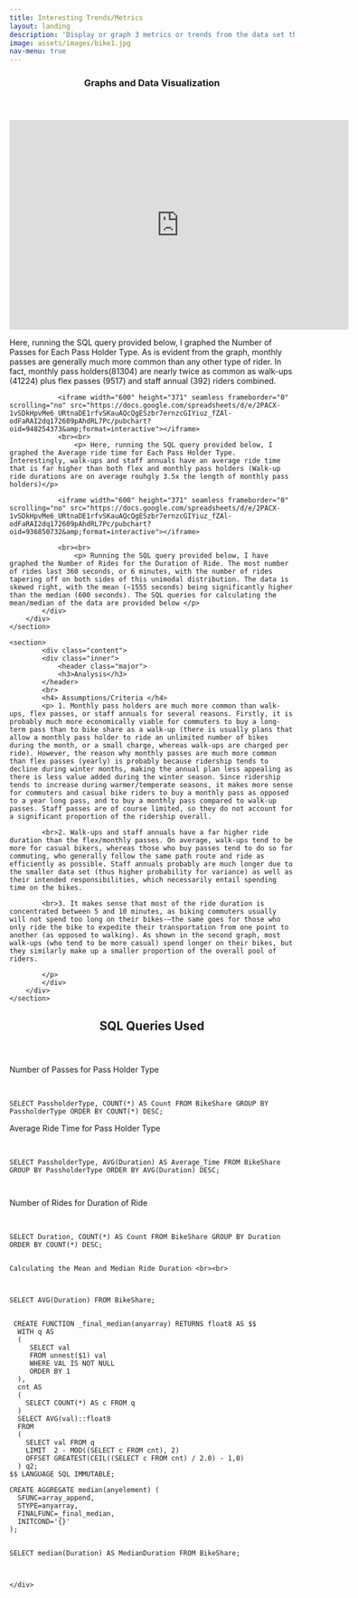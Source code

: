 ```yaml
---
title: Interesting Trends/Metrics
layout: landing
description: 'Display or graph 3 metrics or trends from the data set that are interesting'
image: assets/images/bike1.jpg
nav-menu: true
---
```


<!-- Main -->
<div id="main">

<!-- One -->
<section id="two" class="spotlights">
	<section>
		<div class="content">
			<div class="inner">
				<header class="major">
					<h3>Graphs and Data Visualization</h3>
				</header>
				<iframe width="600" height="371" seamless frameborder="0" scrolling="no" src="https://docs.google.com/spreadsheets/d/e/2PACX-1vSDkHpvMe6_URtnaDE1rfvSKauAQcQgESzbr7ernzcGIYiuz_fZAl-odFaRAI2dq172609pAhdRL7Pc/pubchart?oid=277235923&amp;format=interactive"></iframe>
				<br>
					<p> Here, running the SQL query provided below, I graphed the Number of Passes for Each Pass Holder Type. As is evident from the graph, monthly passes are generally much more common than any other type of rider. In fact, monthly pass holders(81304) are nearly twice as common as walk-ups (41224) plus flex passes (9517) and staff annual (392) riders combined.</p>

				<iframe width="600" height="371" seamless frameborder="0" scrolling="no" src="https://docs.google.com/spreadsheets/d/e/2PACX-1vSDkHpvMe6_URtnaDE1rfvSKauAQcQgESzbr7ernzcGIYiuz_fZAl-odFaRAI2dq172609pAhdRL7Pc/pubchart?oid=948254373&amp;format=interactive"></iframe>
				<br><br>
					<p> Here, running the SQL query provided below, I graphed the Average ride time for Each Pass Holder Type. Interestingly, walk-ups and staff annuals have an average ride time that is far higher than both flex and monthly pass holders (Walk-up ride durations are on average rouhgly 3.5x the length of monthly pass holders)</p>

				<iframe width="600" height="371" seamless frameborder="0" scrolling="no" src="https://docs.google.com/spreadsheets/d/e/2PACX-1vSDkHpvMe6_URtnaDE1rfvSKauAQcQgESzbr7ernzcGIYiuz_fZAl-odFaRAI2dq172609pAhdRL7Pc/pubchart?oid=936850732&amp;format=interactive"></iframe>

				<br><br>
					<p> Running the SQL query provided below, I have graphed the Number of Rides for the Duration of Ride. The most number of rides last 360 seconds, or 6 minutes, with the number of rides tapering off on both sides of this unimodal distribution. The data is skewed right, with the mean (~1555 seconds) being significantly higher than the median (600 seconds). The SQL queries for calculating the mean/median of the data are provided below </p>
			</div>
		</div>
	</section>
</section>


<!-- One -->
<section id="two" class="spotlights">

	<section>
			<div class="content">
			<div class="inner">
				<header class="major">
				<h3>Analysis</h3>
			</header>
			<br>
			<h4> Assumptions/Criteria </h4>
			<p> 1. Monthly pass holders are much more common than walk-ups, flex passes, or staff annuals for several reasons. Firstly, it is probably much more economically viable for commuters to buy a long-term pass than to bike share as a walk-up (there is usually plans that allow a monthly pass holder to ride an unlimited number of bikes during the month, or a small charge, whereas walk-ups are charged per ride). However, the reason why monthly passes are much more common than flex passes (yearly) is probably because ridership tends to decline during winter months, making the annual plan less appealing as there is less value added during the winter season. Since ridership tends to increase during warmer/temperate seasons, it makes more sense for commuters and casual bike riders to buy a monthly pass as opposed to a year long pass, and to buy a monthly pass compared to walk-up passes. Staff passes are of course limited, so they do not account for a significant proportion of the ridership overall.

			<br>2. Walk-ups and staff annuals have a far higher ride duration than the flex/monthly passes. On average, walk-ups tend to be more for casual bikers, whereas those who buy passes tend to do so for commuting, who generally follow the same path route and ride as efficiently as possible. Staff annuals probably are much longer due to the smaller data set (thus higher probability for variance) as well as their intended responsibilities, which necessarily entail spending time on the bikes.

			<br>3. It makes sense that most of the ride duration is concentrated between 5 and 10 minutes, as biking commuters usually will not spend too long on their bikes-–the same goes for those who only ride the bike to expedite their transportation from one point to another (as opposed to walking). As shown in the second graph, most walk-ups (who tend to be more casual) spend longer on their bikes, but they similarly make up a smaller proportion of the overall pool of riders.

			</p>
			</div>
		</div>
	</section>
</section>

<!-- Two -->
<section id="three">
	<div class="inner">
		<header class="major">
			<h2>SQL Queries Used</h2>
		</header>
		Number of Passes for Pass Holder Type <br><br>
		<pre><code>
SELECT PassholderType, COUNT(*) AS Count FROM BikeShare GROUP BY PassholderType ORDER BY COUNT(*) DESC;
</code></pre>
Average Ride Time for Pass Holder Type
<br><br>
<pre><code>
SELECT PassholderType, AVG(Duration) AS Average_Time FROM BikeShare GROUP BY PassholderType ORDER BY AVG(Duration) DESC;

</code></pre>
 Number of Rides for Duration of Ride <br><br>
<pre><code>
SELECT Duration, COUNT(*) AS Count FROM BikeShare GROUP BY Duration ORDER BY COUNT(*) DESC;
 	</code></pre>
	Calculating the Mean and Median Ride Duration <br><br>
 <pre><code>

SELECT AVG(Duration) FROM BikeShare;


 CREATE FUNCTION _final_median(anyarray) RETURNS float8 AS $$
  WITH q AS
  (
     SELECT val
     FROM unnest($1) val
     WHERE VAL IS NOT NULL
     ORDER BY 1
  ),
  cnt AS
  (
    SELECT COUNT(*) AS c FROM q
  )
  SELECT AVG(val)::float8
  FROM
  (
    SELECT val FROM q
    LIMIT  2 - MOD((SELECT c FROM cnt), 2)
    OFFSET GREATEST(CEIL((SELECT c FROM cnt) / 2.0) - 1,0)  
  ) q2;
$$ LANGUAGE SQL IMMUTABLE;

CREATE AGGREGATE median(anyelement) (
  SFUNC=array_append,
  STYPE=anyarray,
  FINALFUNC=_final_median,
  INITCOND='{}'
);


SELECT median(Duration) AS MedianDuration FROM BikeShare;

  	</code></pre>
	</div>
</section>

</div>
